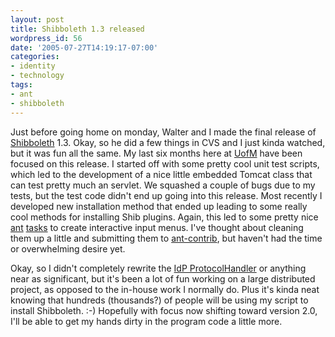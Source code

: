 ```yaml
---
layout: post
title: Shibboleth 1.3 released
wordpress_id: 56
date: '2005-07-27T14:19:17-07:00'
categories:
- identity
- technology
tags:
- ant
- shibboleth
---
```

Just before going home on monday, Walter and I made the final release of [Shibboleth][] 1.3.  Okay, so he did a few
things in CVS and I just kinda watched, but it was fun all the same.  My last six months here at [UofM][] have been
focused on this release.  I started off with some pretty cool unit test scripts, which led to the development of a nice
little embedded Tomcat class that can test pretty much an servlet.  We squashed a couple of bugs due to my tests, but
the test code didn't end up going into this release.  Most recently I developed new installation method that ended up
leading to some really cool methods for installing Shib plugins.  Again, this led to some pretty nice [ant][]
[tasks][build.xml] to create interactive input menus.  I've thought about cleaning them up a little and submitting them
to [ant-contrib][], but haven't had the time or overwhelming desire yet.

Okay, so I didn't completely rewrite the [IdP ProtocolHandler][] or anything near as significant, but it's been a lot of
fun working on a large distributed project, as opposed to the in-house work I normally do.  Plus it's kinda neat knowing
that hundreds (thousands?) of people will be using my script to install Shibboleth. :-)  Hopefully with focus now
shifting toward version 2.0, I'll be able to get my hands dirty in the program code a little more.

[shibboleth]: http://shibboleth.internet2.edu
[uofm]: http://www.memphis.edu
[ant]: http://anoncvs.internet2.edu/cgi-bin/viewcvs.cgi/shibboleth/java/src/edu/internet2/middleware/shibboleth/utils/ant/
[build.xml]: http://anoncvs.internet2.edu/cgi-bin/viewcvs.cgi/shibboleth/java/build.xml
[ant-contrib]: http://ant-contrib.sf.net
[IdP ProtocolHandler]: http://anoncvs.internet2.edu/cgi-bin/viewcvs.cgi/shibboleth/java/src/edu/internet2/middleware/shibboleth/idp/IdPProtocolHandler.java
